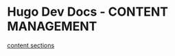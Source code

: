 # Hugo Dev Docs - CONTENT MANAGEMENT

[content sections](https://gohugo.io/content-management/sections/)